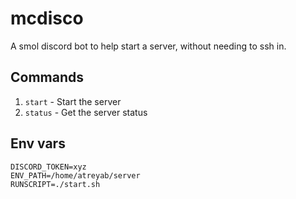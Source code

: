 # mcdisco

A smol discord bot to help start a server, without needing to ssh in.

## Commands

1. `start` - Start the server
2. `status` - Get the server status

## Env vars

```env
DISCORD_TOKEN=xyz
ENV_PATH=/home/atreyab/server
RUNSCRIPT=./start.sh
```